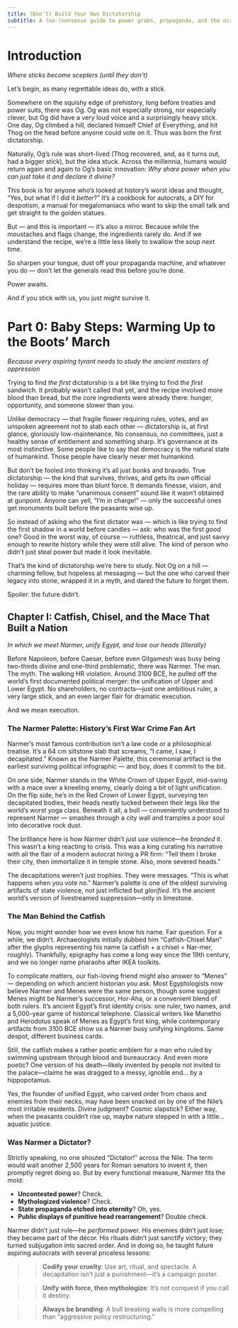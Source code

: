 ```yaml
---
title: (Don’t) Build Your Own Dictatorship
subtitle: A (no-)nonsense guide to power grabs, propaganda, and the occasional moustache
---
```


# **Introduction**

*Where sticks become scepters (until they don’t)*

Let’s begin, as many regrettable ideas do, with a stick.

Somewhere on the squishy edge of prehistory, long before treaties and power suits, there was Og. Og was not especially strong, nor especially clever, but Og did have a very loud voice and a surprisingly heavy stick. One day, Og climbed a hill, declared himself Chief of Everything, and hit Thog on the head before anyone could vote on it. Thus was born the first dictatorship.

Naturally, Og’s rule was short-lived (Thog recovered, and, as it turns out, had a bigger stick), but the idea stuck. Across the millennia, humans would return again and again to Og’s basic innovation: *Why share power when you can just take it and declare it divine?*

This book is for anyone who’s looked at history’s worst ideas and thought, “Yes, but what if I did it *better*?” It’s a cookbook for autocrats, a DIY for despotism, a manual for megalomaniacs who want to skip the small talk and get straight to the golden statues.

But — and this is important — it’s also a mirror. Because while the moustaches and flags change, the ingredients rarely do. And if we understand the recipe, we’re a little less likely to swallow the soup next time.

So sharpen your tongue, dust off your propaganda machine, and whatever you do — don’t let the generals read this before you’re done.

Power awaits.

And if you stick with us, you just might survive it.

# **Part 0: Baby Steps: Warming Up to the Boots’ March**

*Because every aspiring tyrant needs to study the ancient masters of oppression*

Trying to find *the first* dictatorship is a bit like trying to find *the first* sandwich. It probably wasn’t called that yet, and the recipe involved more blood than bread, but the core ingredients were already there: hunger, opportunity, and someone slower than you.

Unlike democracy — that fragile flower requiring rules, votes, and an unspoken agreement not to stab each other — dictatorship is, at first glance, gloriously low-maintenance. No consensus, no committees, just a healthy sense of entitlement and something sharp. It’s governance at its most instinctive. Some people like to say that democracy is the natural state of humankind. Those people have clearly never met humankind.

But don’t be fooled into thinking it’s all just bonks and bravado. True dictatorship — the kind that survives, thrives, and gets its own official holiday — requires more than blunt force. It demands finesse, vision, and the rare ability to make “unanimous consent” sound like it wasn’t obtained at gunpoint. Anyone can yell, “I’m in charge!” — only the successful ones get monuments built before the peasants wise up.

So instead of asking who the first dictator was — which is like trying to find the first shadow in a world before candles — ask: who was the first *good* one? Good in the worst way, of course — ruthless, theatrical, and just savvy enough to rewrite history while they were still alive. The kind of person who didn’t just steal power but made it look inevitable.

That’s the kind of dictatorship we’re here to study. Not Og on a hill — charming fellow, but hopeless at messaging — but the one who carved their legacy into stone, wrapped it in a myth, and dared the future to forget them.

Spoiler: the future didn’t.

## **Chapter I: Catfish, Chisel, and the Mace That Built a Nation**

*In which we meet Narmer, unify Egypt, and lose our heads (literally)*

Before Napoleon, before Caesar, before even Gilgamesh was busy being two-thirds divine and one-third problematic, there was Narmer. The man. The myth. The walking HR violation. Around 3100 BCE, he pulled off the world’s first documented political merger: the unification of Upper and Lower Egypt. No shareholders, no contracts—just one ambitious ruler, a very large stick, and an even larger flair for dramatic execution.

And we mean execution.

### The Narmer Palette: History’s First War Crime Fan Art

Narmer’s most famous contribution isn’t a law code or a philosophical treatise. It’s a 64 cm siltstone slab that screams, “I came, I saw, I decapitated.” Known as the Narmer Palette, this ceremonial artifact is the earliest surviving political infographic — and boy, does it commit to the bit.

On one side, Narmer stands in the White Crown of Upper Egypt, mid-swing with a mace over a kneeling enemy, clearly doing a bit of light unification. On the flip side, he’s in the Red Crown of Lower Egypt, surveying ten decapitated bodies, their heads neatly tucked between their legs like the world’s worst yoga class. Beneath it all, a bull — conveniently understood to represent Narmer — smashes through a city wall and tramples a poor soul into decorative rock dust.

The brilliance here is how Narmer didn’t just *use* violence—he *branded* it. This wasn’t a king reacting to crisis. This was a king curating his narrative with all the flair of a modern autocrat hiring a PR firm: “Tell them I broke their city, then immortalize it in temple stone. Also, more severed heads.”

The decapitations weren’t just trophies. They were messages. “This is what happens when you vote no.” Narmer’s palette is one of the oldest surviving artifacts of state violence, not just inflicted but *glorified*. It’s the ancient world’s version of livestreamed suppression—only in limestone.

### The Man Behind the Catfish

Now, you might wonder how we even know his name. Fair question. For a while, we didn’t. Archaeologists initially dubbed him “Catfish-Chisel Man” after the glyphs representing his name (a catfish + a chisel = Nar-mer, roughly). Thankfully, epigraphy has come a long way since the 19th century, and we no longer name pharaohs after IKEA toolkits.

To complicate matters, our fish-loving friend might also answer to “Menes” — depending on which ancient historian you ask. Most Egyptologists now believe Narmer and Menes were the same person, though some suggest Menes might be Narmer’s successor, Hor-Aha, or a convenient blend of both rulers. It’s ancient Egypt’s first identity crisis: one ruler, two names, and a 5,000-year game of historical telephone. Classical writers like Manetho and Herodotus speak of Menes as Egypt’s first king, while contemporary artifacts from 3100 BCE show us a Narmer busy unifying kingdoms. Same despot, different business cards.

Still, the catfish makes a rather poetic emblem for a man who ruled by swimming upstream through blood and bureaucracy. And even more poetic? One version of his death—likely invented by people not invited to the palace—claims he was dragged to a messy, ignoble end… by a hippopotamus.

Yes, the founder of unified Egypt, who carved order from chaos and enemies from their necks, may have been snacked on by one of the Nile’s most irritable residents. Divine judgment? Cosmic slapstick? Either way, when the peasants couldn’t rise up, maybe nature stepped in with a little... aquatic justice.

### Was Narmer a Dictator?

Strictly speaking, no one shouted “Dictator!” across the Nile. The term would wait another 2,500 years for Roman senators to invent it, then promptly regret doing so. But by every functional measure, Narmer fits the mold:

* **Uncontested power**? Check.
* **Mythologized violence**? Check.
* **State propaganda etched into eternity**? Oh, yes.
* **Public displays of punitive head rearrangement**? Double check.

Narmer didn’t just rule—he *performed* power. His enemies didn’t just lose; they became part of the décor. His rituals didn’t just sanctify victory; they turned subjugation into sacred order. And in doing so, he taught future aspiring autocrats with several priceless lessons:

>> **Codify your cruelty**: Use art, ritual, and spectacle. A decapitation isn’t just a punishment—it’s a campaign poster.

>> **Unify with force, then mythologize**: It’s not conquest if you call it destiny.
 
>> **Always be branding**: A bull breaking walls is more compelling than “aggressive policy restructuring.”